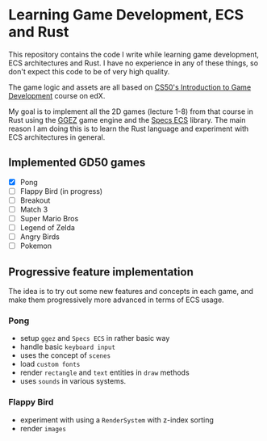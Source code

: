 # Learning Game Development, ECS and Rust

This repository contains the code I write while learning game development, ECS architectures and Rust. I have no experience in any of these things, so don't expect this code to be of very high quality.

The game logic and assets are all based on [CS50's Introduction to Game Development](https://courses.edx.org/courses/course-v1:HarvardX+CS50G+Games/course/) course on edX.

My goal is to implement all the 2D games (lecture 1-8) from that course in Rust using the [GGEZ](https://ggez.rs/) game engine and the [Specs ECS](https://specs.amethyst.rs/) library. The main reason I am doing this is to learn the Rust language and experiment with ECS architectures in general.

## Implemented GD50 games
- [x] Pong
- [ ] Flappy Bird (in progress)
- [ ] Breakout
- [ ] Match 3
- [ ] Super Mario Bros
- [ ] Legend of Zelda
- [ ] Angry Birds
- [ ] Pokemon

## Progressive feature implementation

The idea is to try out some new features and concepts in each game, and make them progressively more advanced in terms of ECS usage.

### Pong
- setup `ggez` and `Specs ECS` in rather basic way
- handle basic `keyboard input`
- uses the concept of `scenes`
- load `custom fonts`
- render `rectangle` and `text` entities in `draw` methods
- uses `sounds` in various systems.

### Flappy Bird
- experiment with using a `RenderSystem` with z-index sorting
- render `images`
